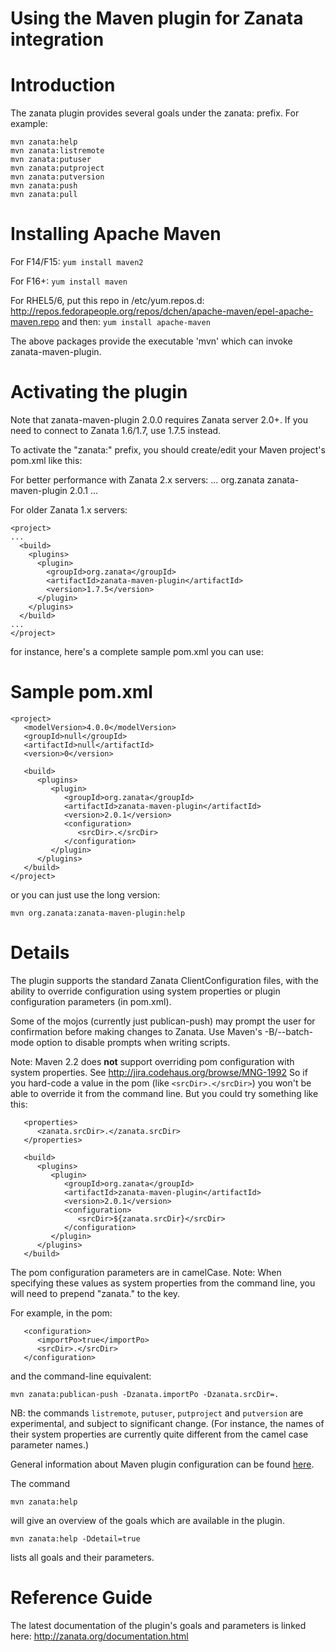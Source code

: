 # Using the Maven plugin for Zanata integration

# Introduction

The zanata plugin provides several goals under the zanata: prefix. For example:

    mvn zanata:help
    mvn zanata:listremote
    mvn zanata:putuser
    mvn zanata:putproject
    mvn zanata:putversion
    mvn zanata:push
    mvn zanata:pull

# Installing Apache Maven

For F14/F15: `yum install maven2`

For F16+: `yum install maven`

For RHEL5/6, put this repo in /etc/yum.repos.d: http://repos.fedorapeople.org/repos/dchen/apache-maven/epel-apache-maven.repo and then: `yum install apache-maven`

The above packages provide the executable 'mvn' which can invoke zanata-maven-plugin.


# Activating the plugin
Note that zanata-maven-plugin 2.0.0 requires Zanata server 2.0+.  If you need to connect to Zanata 1.6/1.7, use 1.7.5 instead.

To activate the "zanata:" prefix, you should create/edit your Maven project's pom.xml like this:

For better performance with Zanata 2.x servers:
    <project>
    ...
      <build>
        <plugins>
          <plugin>
            <groupId>org.zanata</groupId>
            <artifactId>zanata-maven-plugin</artifactId>
            <version>2.0.1</version>
          </plugin>
        </plugins>
      </build>
    ...
    </project>

For older Zanata 1.x servers:

    <project>
    ...
      <build>
        <plugins>
          <plugin>
            <groupId>org.zanata</groupId>
            <artifactId>zanata-maven-plugin</artifactId>
            <version>1.7.5</version>
          </plugin>
        </plugins>
      </build>
    ...
    </project>

for instance, here's a complete sample pom.xml you can use:

# Sample pom.xml

    <project>
       <modelVersion>4.0.0</modelVersion>
       <groupId>null</groupId>
       <artifactId>null</artifactId>
       <version>0</version>
       
       <build>
          <plugins>
             <plugin>
                <groupId>org.zanata</groupId>
                <artifactId>zanata-maven-plugin</artifactId>
                <version>2.0.1</version>
                <configuration>
                   <srcDir>.</srcDir>
                </configuration>
             </plugin>
          </plugins>
       </build>
    </project>


or you can just use the long version:

    mvn org.zanata:zanata-maven-plugin:help


# Details

The plugin supports the standard Zanata ClientConfiguration files, with the ability to override configuration using system properties or plugin configuration parameters (in pom.xml).

Some of the mojos (currently just publican-push) may prompt the user for confirmation before making changes to Zanata.  Use Maven's -B/--batch-mode option to disable prompts when writing scripts. 

Note: Maven 2.2 does **not** support overriding pom configuration with system properties.  See http://jira.codehaus.org/browse/MNG-1992  So if you hard-code a value in the pom (like `<srcDir>.</srcDir>`) you won't be able to override it from the command line.  But you could try something like this:

       <properties>
          <zanata.srcDir>.</zanata.srcDir>
       </properties>
       
       <build>
          <plugins>
             <plugin>
                <groupId>org.zanata</groupId>
                <artifactId>zanata-maven-plugin</artifactId>
                <version>2.0.1</version>
                <configuration>
                   <srcDir>${zanata.srcDir}</srcDir>
                </configuration>
             </plugin>
          </plugins>
       </build>


The pom configuration parameters are in camelCase.  Note: When specifying these values as system properties from the command line, you will need to prepend "zanata." to the key.  

For example, in the pom:

       <configuration>
          <importPo>true</importPo>
          <srcDir>.</srcDir>
       </configuration>

and the command-line equivalent:

    mvn zanata:publican-push -Dzanata.importPo -Dzanata.srcDir=.


NB: the commands `listremote`, `putuser`, `putproject` and `putversion` are experimental, and subject to significant change.  (For instance, the names of their system properties are currently quite different from the camel case parameter names.)

General information about Maven plugin configuration can be found [here](http://maven.apache.org/guides/mini/guide-configuring-plugins.html).
 

The command

    mvn zanata:help

will give an overview of the goals which are available in the plugin.

    mvn zanata:help -Ddetail=true

lists all goals and their parameters.

# Reference Guide

The latest documentation of the plugin's goals and parameters is linked here: http://zanata.org/documentation.html